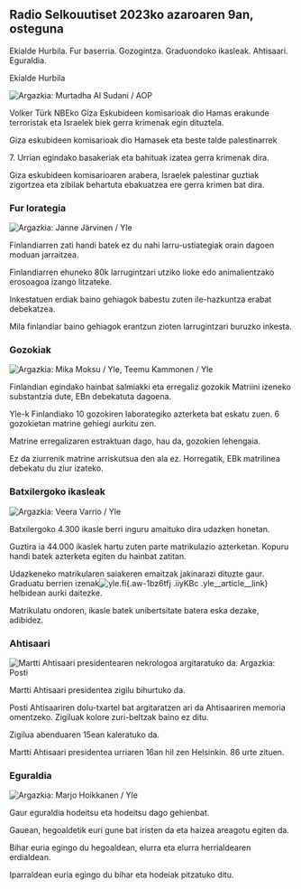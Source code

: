 ## Radio Selkouutiset 2023ko azaroaren 9an, osteguna

Ekialde Hurbila. Fur baserria. Gozogintza. Graduondoko ikasleak. Ahtisaari. Eguraldia.

Ekialde Hurbila

![ Argazkia: Murtadha Al Sudani / AOP](https://images.cdn.yle.fi/image/upload/c_crop,h_3078,w_5472,x_0,y_570/ar_1.7777777777777777,c_fill,g_faces,/h_d_1200,w_d_1200.0/q_auto:eco/f_auto/fl_lossy/v1699096585/39-11958306546279b91a3b)

Volker Türk NBEko Giza Eskubideen komisarioak dio Hamas erakunde terroristak eta Israelek biek gerra krimenak egin dituztela.

Giza eskubideen komisarioak dio Hamasek eta beste talde palestinarrek

7\. Urrian egindako basakeriak eta bahituak izatea gerra krimenak dira.

Giza eskubideen komisarioaren arabera, Israelek palestinar guztiak zigortzea eta zibilak behartuta ebakuatzea ere gerra krimen bat dira.

### Fur lorategia

![ Argazkia: Janne Järvinen / Yle](https://images.cdn.yle.fi/image/upload/c_crop,h_4024,w_7154,x_3,y_757/ar_1.7777777777777777,c_fill,g_faces,/h_1205,.0/q_auto:eco/f_auto/fl_lossy/v1696520411/39-1181991651ed3e183fc7)

Finlandiarren zati handi batek ez du nahi larru-ustiategiak orain dagoen moduan jarraitzea.

Finlandiarren ehuneko 80k larrugintzari utziko lioke edo animalientzako erosoagoa izango litzateke.

Inkestatuen erdiak baino gehiagok babestu zuten ile-hazkuntza erabat debekatzea.

Mila finlandiar baino gehiagok erantzun zioten larrugintzari buruzko inkesta.

### Gozokiak

![ Argazkia: Mika Moksu / Yle, Teemu Kammonen / Yle](https://images.cdn.yle.fi/image/upload/c_crop,h_1814,w_3217,x_0,y_0/ar_1.7777777777777777,c_fill,g6_faces,h_fill,g6_faces,w_1200/dpr_1.0/q_auto:eco/f_auto/fl_lossy/v1699517933/39-1197951654c95aa03257)

Finlandian egindako hainbat salmiakki eta erregaliz gozokik Matriini izeneko substantzia dute, EBn debekatuta dagoena.

Yle-k Finlandiako 10 gozokiren laborategiko azterketa bat eskatu zuen. 6 gozokietan matrine gehiegi aurkitu zen.

Matrine erregalizaren estraktuan dago, hau da, gozokien lehengaia.

Ez da ziurrenik matrine arriskutsua den ala ez. Horregatik, EBk matrilinea debekatu du ziur izateko.

### Batxilergoko ikasleak

![ Argazkia: Veera Varrio / Yle](https://images.cdn.yle.fi/image/upload/c_crop,h_1080,w_1919,x_0,y_0/ar_1.7777777777777777,c_fill,g_faces,h_675./d_r1201.w0/q_auto:eco/f_auto/fl_lossy/v1699354150/39-11968216549e8120dbd8)

Batxilergoko 4.300 ikasle berri inguru amaituko dira udazken honetan.

Guztira ia 44.000 ikaslek hartu zuten parte matrikulazio azterketan. Kopuru handi batek azterketa egiten du hainbat zatitan.

Udazkeneko matrikularen saiakeren emaitzak jakinarazi dituzte gaur. Graduatu berrien izenak![yle.fi](https://yle.fi/a/74-20057938){.aw-1bz6tfj .iiyKBc .yle__article__link} helbidean aurki daitezke.

Matrikulatu ondoren, ikasle batek unibertsitate batera eska dezake, adibidez.

### Ahtisaari

![Martti Ahtisaari presidentearen nekrologoa argitaratuko da. Argazkia: Posti](https://images.cdn.yle.fi/image/upload/c_crop,h_839,w_1497,x_0,y_0/ar_1.7777777777777777,c_fill,g_faces,h_675,w_1200/dpr_1.0/dpr_1.0/dpr_auto/f_auto/fl_lossy/v1699530416/39-1198123654cc6189c3ab)

Martti Ahtisaari presidentea zigilu bihurtuko da.

Posti Ahtisaariren dolu-txartel bat argitaratzen ari da Ahtisaariren memoria omentzeko. Zigiluak kolore zuri-beltzak baino ez ditu.

Zigilua abenduaren 15ean kaleratuko da.

Martti Ahtisaari presidentea urriaren 16an hil zen Helsinkin. 86 urte zituen.

### Eguraldia

![ Argazkia: Marjo Hoikkanen / Yle](https://images.cdn.yle.fi/image/upload/c_crop,h_1080,w_1919,x_0,y_0/ar_1.77777777777777777,c_fill,g_faces,h_670/w_1270.0/q_auto:eco/f_auto/fl_lossy/v1699507570/39-1197896654c6d10b133e)

Gaur eguraldia hodeitsu eta hodeitsu dago gehienbat.

Gauean, hegoaldetik euri gune bat iristen da eta haizea areagotu egiten da.

Bihar euria egingo du hegoaldean, elurra eta elurra herrialdearen erdialdean.

Iparraldean euria egingo du bihar eta hodeiak pitzatuko ditu.